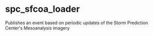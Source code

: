 # spc_sfcoa_loader
Publishes an event based on periodic updates of the Storm Prediction Center's Mesoanalysis imagery

